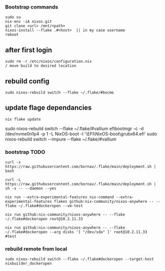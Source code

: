 ### Bootstrap commands

    sudo su
    nix-env -iA nixos.git
    git clone <url> /mnt/<path>
    nixos-install --flake .#<host>  || in my case username
    reboot

## after first login 
    sudo rm -r /etc/nixos/configuration.nix
    / move build to desired location

## rebuild config
    sudo nixos-rebuild switch --flake ~/.flake/#bocmo

## update flage dependancies
    nix flake update
sudo nixos-rebuild switch --flake ~/.flake/#vallium
efibootmgr -c -d /dev/nvme0n1p4 -p 1 -L NixOS-boot -l '\EFI\NixOS-boot\grubx64.efi'
sudo nixos-rebuild switch --impure --flake ~/.flake/#vallium



### bootstrap TODO
    curl -s https://raw.githubusercontent.com/bornav/.flake/main/deployment.sh | bash

    curl -L https://raw.githubusercontent.com/bornav/.flake/main/deployment.sh | sh -s -- --daemon --yes

    nix run --extra-experimental-features nix-command --extra-experimental-features flakes github:nix-community/nixos-anywhere -- --flake ~/.flake#dockeropen --vm-test

    nix run github:nix-community/nixos-anywhere -- --flake ~/.flake#dockeropen root@10.2.11.33 
    
    nix run github:nix-community/nixos-anywhere -- --flake ~/.flake#dockeropen --arg disks '[ "/dev/sda" ]' root@10.2.11.33  #test

### rebuild remote from local
    sudo nixos-rebuild switch --flake ~/.flake#dockeropen --target-host nixbuilder_dockeropen